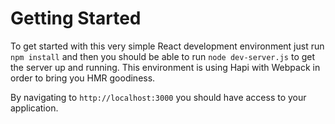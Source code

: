 # Getting Started

To get started with this very simple React development environment just run `npm install` and then you should be able to 
run `node dev-server.js` to get the server up and running. This environment is using Hapi with Webpack in order
to bring you HMR goodiness. 

By navigating to `http://localhost:3000` you should have access to your application.


